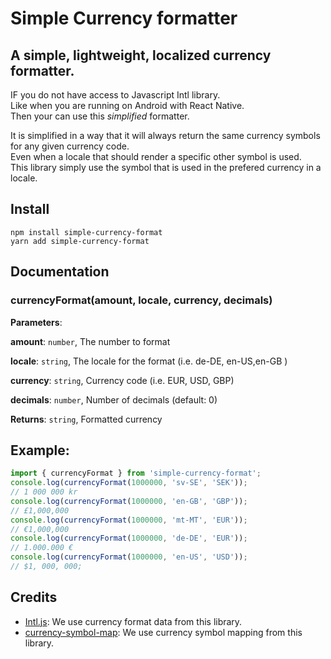 # Simple Currency formatter

## A simple, lightweight, localized currency formatter.

IF you do not have access to Javascript Intl library.  
Like when you are running on Android with React Native.  
Then your can use this _simplified_ formatter.

It is simplified in a way that it will always return the same currency symbols for any given currency code.  
Even when a locale that should render a specific other symbol is used.  
This library simply use the symbol that is used in the prefered currency in a locale.

## Install

```shell
npm install simple-currency-format
yarn add simple-currency-format
```

## Documentation

### currencyFormat(amount, locale, currency, decimals)

**Parameters**:

**amount**: `number`, The number to format

**locale**: `string`, The locale for the format (i.e. de-DE, en-US,en-GB )

**currency**: `string`, Currency code (i.e. EUR, USD, GBP)

**decimals**: `number`, Number of decimals (default: 0)

**Returns**: `string`, Formatted currency

## Example:

```javascript
import { currencyFormat } from 'simple-currency-format';
console.log(currencyFormat(1000000, 'sv-SE', 'SEK'));
// 1 000 000 kr
console.log(currencyFormat(1000000, 'en-GB', 'GBP'));
// £1,000,000
console.log(currencyFormat(1000000, 'mt-MT', 'EUR'));
// €1,000,000
console.log(currencyFormat(1000000, 'de-DE', 'EUR'));
// 1.000.000 €
console.log(currencyFormat(1000000, 'en-US', 'USD'));
// $1, 000, 000;
```

## Credits

- [Intl.js](https://github.com/andyearnshaw/Intl.js/): We use currency format data from this library.
- [currency-symbol-map](https://github.com/bengourley/currency-symbol-map): We use currency symbol mapping from this library.
